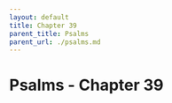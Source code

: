 ```yaml
---
layout: default
title: Chapter 39
parent_title: Psalms
parent_url: ./psalms.md
---
```


# Psalms - Chapter 39
